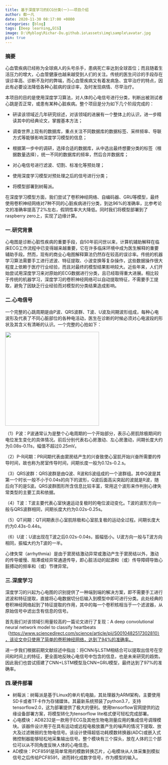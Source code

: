 ```yaml
---
title: 基于深度学习的ECG分类(一)——项目介绍
author: 都一凡
date: 2020-11-30 08:17:00 +0800
categories: [blog]
tags: [Deep learning,ECG]
image: D:\Myblog\Richar-Du.github.io\assets\img\sample\avatar.jpg
pin: true
---
```


### 摘要

心血管疾病已经称为全球病人的头号杀手，患病死亡率达到全球首位；而且随着生活压力的增大，心血管健康也越来越受到人们的关注。传统的医生问诊的手段存在误诊率高、诊断不及时的弊端，而心血管疾病又有着发病急、宜早治疗的特点，因此有必要设法降低各种心脏病的误诊率，及时发现病情、尽早治疗。

本项目的目的是使用深度学习算法，对人体的心电信号进行分类，判断出被测试者心跳是否正常，或患有某种心脏疾病。整个项目是分为如下几个阶段完成的：

- 研读该领域近几年研究综述，对该领域的进展有一个整体上的认识，进一步精读其中的经典论文，掌握基本方法；


- 调查世界上现有的数据库，重点关注不同数据库的数据标签、采样频率、导联方式等能够影响深度学习模型的信息；
- 根据第一步中的调研，选择合适的数据库，从中选出最终想要分类的标签（根据数量选择），统一不同的数据库的频率，然后合并数据库；
- 对心电信号进行滤波、切割、标准化等预处理；
- 使用深度学习模型对预处理之后的信号进行分类；
- 将模型部署到树莓派。

在深度学习模型方面，我们尝试了卷积神经网络、自编码器、GRU等模型，最终使用卷积神经网络对7种不同的心脏疾病进行分类，到达96%的准确率，比参考论文的准确率提高了2%左右，假阴性率大大降低。同时我们将模型部署到了raspberry zero上，实现了边缘计算。

### 一.研究背景

心电图是诊断心脏性疾病的重要手段，自50年前问世以来，计算机辅助解释在临床ECG工作流程中已变得越来越重要，它在许多临床环境中成为医生解释的重要辅助手段。然而，现有的商业心电图解释算法仍然存在较高的误诊率。传统的机器学习算法需要手工进行滤波、特征提取、小波变换等复杂操作，这些数据操作很大程度上依赖于医疗行业经验，而且对最终的模型结果影响较大。近些年来，人们开始尝试用深度学习来对原始的ECG数据进行分类，且已经取得重大进展。相比较于传统的机器学习，深度学习的卷积神经网络可以自动提取特征，不需要手工提取，避免了因缺乏行业经验而对模型的分类结果造成影响。

### 二.心电信号

一个完整的心跳周期是由P波、QRS波群、T波、U波及间期波形组成，每种心电波形及代表了不同心脏部位的各种电活动，医生在诊断的时候必须对心电波段的形状及其含义有清晰的认识。一个完整的心拍如下：

<img src=“PQRS.png”  width="300"  height = "300" />

（1）P波：P波通常认为是整个心电周期的一个开始部分，表示心房肌除极期间的电位发生变化的具体情况。前后分别代表右心房激动、左心房激动，间期长度大约为0.08s-0.11s，幅值不超过0.25mV。

（2）P-R间期：PR间期代表由窦房结产生的兴奋致使心室肌开始兴奋所需要的传导时间，故也称为房室传导时间，间期长度一般为0.12s-0.2.s。

（3）QRS波群：QRS波群是由Q波、R波和S波组成的一个波群组。其中Q波是其第一个时长一般不小于0.04s的向下的波形，Q波后面高尖突起的波就是R波，随后向下的是S波。QRS波群图形所含信息比较丰富，常用这个波形来作判别心律失常类型的主要工具和依据。

（4）T波：T波主要代表心室快速运动复极时的电位波动变化。T波的波形方向一般与QRS波群相同，间期长度大约为0.02s-0.25s。

（5）QT间期：QT间期表示心室肌除极和心室肌复极的运动全过程。间期长度大约为0.43s-0.44s。

（6）U波：U波出现在T波之后0.02s-0.04s，振幅低小。U波方向一般与T波方向相同，振幅大约为T波的一半。

心律失常（arrhythmia）是由于窦房结激动异常或激动产生于窦房结以外，激动的传导缓慢、阻滞或经异常通道传导，即心脏活动的起源和（或）传导障碍导致心脏搏动的频率和（或）节律异常。

### 三.深度学习

深度学习的兴起为心电图的识别提供了一种端到端的解决方案，即不需要手工进行滤波和特征提取，直接将心电数据切分后输入到模型中即可进行分类。此处经典的卷积神经网络起到了特征提取的作用，其中的每一个卷积核相当于一个滤波器，从原始信号中滤出含有信息的信号。

首先我们对该领域引用量较高的一篇论文进行了复现：A deep convolutional neural network model to classify heartbeats（https://www.sciencedirect.com/science/article/pii/S0010482517302810），该论文中只使用了简单的卷积神经网络，达到了94%的准确率。

进一步我们根据前期文献综述中指出：将CNN与LSTM相结合可以提取出信号在空间和时间上的特征，更全面地反映心电信号中包含的信息，也是未来研究的趋势。因此我们也尝试搭建了CNN+LSTM模型及CNN+GRU模型，最终达到了97%的准确率。

### 四.硬件部署

- 树莓派：树莓派是基于Linux的单片机电脑，其处理器为ARM架构，主要使用SD卡或者TF卡作为存储媒体。其最新系统预装了python3.7，支持tensorflow2.0，这为部署提供了极大的便利。使用tensorflow官网提供的边缘设备部署方案，将模型转化为tensorflow lite格式便可轻松完成部署。
- 心电模块：AD8232是一款用于ECG及其他生物电测量应用的集成信号调理模块。该器件设计用于在具有运动或远程电极放置产生的噪声的情况下提取、放大及过滤微弱的生物电信号。该设计使得超低功耗模数转换器(ADC)或嵌入式微控制器能够轻松地采集输出信号。整个模块有三个探头，放在人体的三个部位可以从不同角度反映人体的心电信息。
- AD模块：PCF8591是简单常用的模数转换芯片，心电模块从人体采集到模拟信号之后传给PCF8591，进而转化成数字信号，作为模型的输入。

